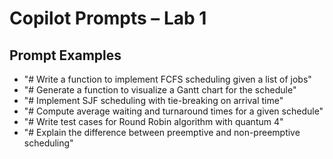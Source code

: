 # Copilot Prompts – Lab 1

## Prompt Examples
- "# Write a function to implement FCFS scheduling given a list of jobs"
- "# Generate a function to visualize a Gantt chart for the schedule"
- "# Implement SJF scheduling with tie-breaking on arrival time"
- "# Compute average waiting and turnaround times for a given schedule"
- "# Write test cases for Round Robin algorithm with quantum 4"
- "# Explain the difference between preemptive and non-preemptive scheduling"
